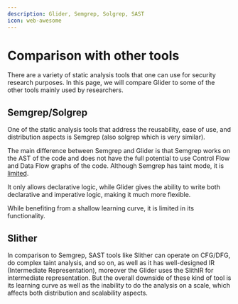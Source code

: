 ```yaml
---
description: Glider, Semgrep, Solgrep, SAST
icon: web-awesome
---
```


# Comparison with other tools

There are a variety of static analysis tools that one can use for security research purposes. In this page, we will compare Glider to some of the other tools mainly used by researchers.

## Semgrep/Solgrep

One of the static analysis tools that address the reusability, ease of use, and distribution aspects is Semgrep (also solgrep which is very similar).&#x20;

The main difference between Semgrep and Glider is that Semgrep works on the AST of the code and does not have the full potential to use Control Flow and Data Flow graphs of the code. Although Semgrep has taint mode, it is [limited](https://semgrep.dev/docs/writing-rules/data-flow/data-flow-overview/#design-trade-offs).&#x20;

It only allows declarative logic, while Glider gives the ability to write both declarative and imperative logic, making it much more flexible.

While benefiting from a shallow learning curve, it is limited in its functionality.

## Slither

In comparison to Semgrep, SAST tools like Slither can operate on CFG/DFG, do complex taint analysis, and so on, as well as it has well-designed IR (Intermediate Representation), moreover the Glider uses the SlithIR for intermediate representation. But the overall downside of these kind of tool is its learning curve as well as the inability to do the analysis on a scale, which affects both distribution and scalability aspects.
